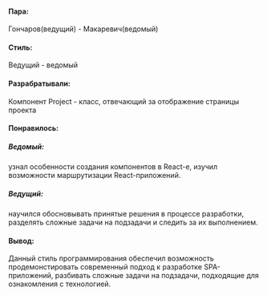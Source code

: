 #### Пара:
Гончаров(ведущий) - Макаревич(ведомый)
#### Стиль: 
Ведущий - ведомый
#### Разрабратывали:
Компонент Project - класс, отвечающий за отображение страницы проекта
#### Понравилось: 
##### Ведомый:
узнал особенности создания компонентов в React-e, изучил возможности маршрутизации
React-приложений.
##### Ведущий:
научился обосновывать принятые решения в процессе разработки, разделять сложные
задачи на подзадачи и следить за их выполнением.
#### Вывод:
Данный стиль программирования обеспечил возможность продемонстировать современный подход к разработке SPA-приложений,
разбивать сложные задачи на подзадачи, подходящие для ознакомления с технологией.
